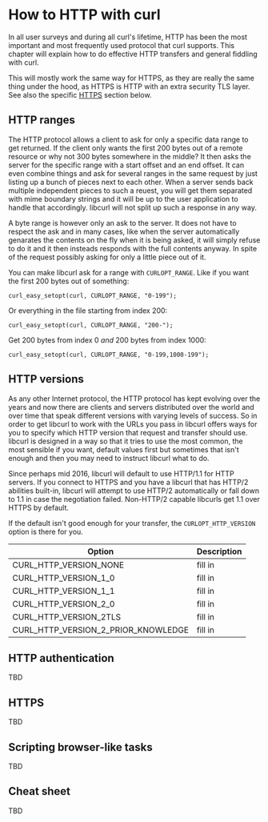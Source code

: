 # How to HTTP with curl

In all user surveys and during all curl's lifetime, HTTP has been the most
important and most frequently used protocol that curl supports. This chapter
will explain how to do effective HTTP transfers and general fiddling with
curl.

This will mostly work the same way for HTTPS, as they are really the same thing
under the hood, as HTTPS is HTTP with an extra security TLS layer. See also
the specific [HTTPS](#https) section below.

## HTTP ranges

The HTTP protocol allows a client to ask for only a specific data range to get
returned. If the client only wants the first 200 bytes out of a remote
resource or why not 300 bytes somewhere in the middle? It then asks the server
for the specific range with a start offset and an end offset. It can even
combine things and ask for several ranges in the same request by just listing
up a bunch of pieces next to each other. When a server sends back multiple
independent pieces to such a reuest, you will get them separated with mime
boundary strings and it will be up to the user application to handle that
accordingly. libcurl will not split up such a response in any way.

A byte range is however only an ask to the server. It does not have to respect
the ask and in many cases, like when the server automatically genarates the
contents on the fly when it is being asked, it will simply refuse to do it and
it then insteads responds with the full contents anyway. In spite of the
request possibly asking for only a little piece out of it.

You can make libcurl ask for a range with `CURLOPT_RANGE`. Like if you want
the first 200 bytes out of something:

    curl_easy_setopt(curl, CURLOPT_RANGE, "0-199");

Or everything in the file starting from index 200:

    curl_easy_setopt(curl, CURLOPT_RANGE, "200-");

Get 200 bytes from index 0 *and* 200 bytes from index 1000:

    curl_easy_setopt(curl, CURLOPT_RANGE, "0-199,1000-199");

## HTTP versions

As any other Internet protocol, the HTTP protocol has kept evolving over the
years and now there are clients and servers distributed over the world and
over time that speak different versions with varying levels of success. So in
order to get libcurl to work with the URLs you pass in libcurl offers ways for
you to specify which HTTP version that request and transfer should
use. libcurl is designed in a way so that it tries to use the most common, the
most sensible if you want, default values first but sometimes that isn't
enough and then you may need to instruct libcurl what to do.

Since perhaps mid 2016, libcurl will default to use HTTP/1.1 for HTTP
servers. If you connect to HTTPS and you have a libcurl that has HTTP/2
abilities built-in, libcurl will attempt to use HTTP/2 automatically or fall
down to 1.1 in case the negotiation failed. Non-HTTP/2 capable libcurls get
1.1 over HTTPS by default.

If the default isn't good enough for your transfer, the `CURLOPT_HTTP_VERSION`
option is there for you.

| Option                              | Description |
|-------------------------------------|-------------|
| CURL_HTTP_VERSION_NONE              | fill in
| CURL_HTTP_VERSION_1_0               | fill in
| CURL_HTTP_VERSION_1_1               | fill in
| CURL_HTTP_VERSION_2_0               | fill in
| CURL_HTTP_VERSION_2TLS              | fill in
| CURL_HTTP_VERSION_2_PRIOR_KNOWLEDGE | fill in

## HTTP authentication

TBD

## HTTPS

TBD

## Scripting browser-like tasks

TBD

## Cheat sheet

TBD

